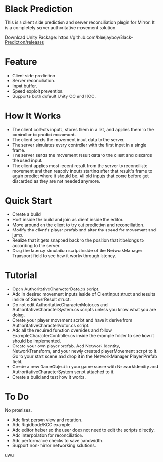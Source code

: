 # Black Prediction
This is a client side prediction and server reconciliation plugin for Mirror. It is a completely server authoritative movement solution.

Download Unity Package: https://github.com/bluejayboy/Black-Prediction/releases

# Feature
- Client side prediction.
- Server reconciliation.
- Input buffer.
- Speed exploit prevention.
- Supports both default Unity CC and KCC.

# How It Works
- The client collects inputs, stores them in a list, and applies them to the controller to predict movement.
- The client sends the movement input data to the server.
- The server simulates every controller with the first input in a single frame.
- The server sends the movement result data to the client and discards the used input.
- The client applies most recent result from the server to reconciliate movement and then reapply inputs starting after that result's frame to again predict where it should be. All old inputs that come before get discarded as they are not needed anymore.

# Quick Start
- Create a build.
- Host inside the build and join as client inside the editor.
- Move around on the client to try out prediction and reconciliation.
- Modify the client's player prefab and alter the speed for movement and jump.
- Realize that it gets snapped back to the position that it belongs to according to the server.
- Drag the latency simulation script inside of the NetworkManager Transport field to see how it works through latency.

# Tutorial
- Open AuthoritativeCharacterData.cs script.
- Add in desired movement inputs inside of ClientInput struct and results inside of ServerResult struct.
- Do not edit AuthoritativeCharacterMotor.cs and AuthoritativeCharacterSystem.cs scripts unless you know what you are doing.
- Create your player movement script and have it derive from AuthoritativeCharacterMotor.cs script.
- Add all the required function overrides and follow ExampleCharacterController.cs inside the example folder to see how it should be implemented.
- Create your own player prefab. Add Network Identity, NetworkTransform, and your newly created playerMovement script to it. Go to your start scene and drop it in the NetworkManager Player Prefab field.
- Create a new GameObject in your game scene with NetworkIdentity and AuthoritativeCharacterSystem script attached to it.
- Create a build and test how it works.

# To Do
No promises.

- Add first person view and rotation.
- Add Rigidbody/KCC example.
- Add editor helper so the user does not need to edit the scripts directly. 
- Add interpolation for reconciliation.
- Add performance checks to save bandwidth.
- Support non-mirror networking solutions.

uwu
